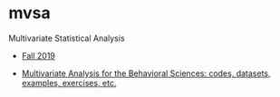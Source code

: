 # mvsa
Multivariate Statistical Analysis

- [Fall 2019](calendar.md)

- [Multivariate Analysis for the Behavioral Sciences: codes, datasets, examples, exercises, etc.](https://github.com/KimmoVehkalahti/MABS)
